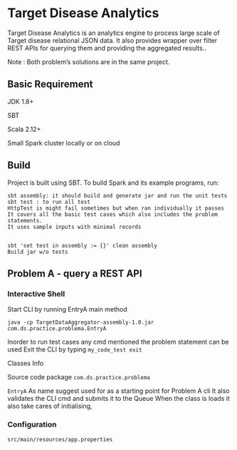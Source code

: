 # Target Disease Analytics

Target Disease Analytics is an analytics engine to process large scale of Target disease relational JSON data. It also provides wrapper over filter REST APIs for querying them and providing the aggregated results..


Note : Both problem’s solutions are in the same project.

## Basic Requirement
JDK 1.8+

SBT

Scala 2.12+

Small Spark cluster locally or on cloud


## Build

Project is built using SBT.
To build Spark and its example programs, run:

    sbt assembly: it should build and generate jar and run the unit tests
    sbt test : to run all test
    HttpTest is might fail sometimes but when ran individually it passes
    It covers all the basic test cases which also includes the problem statements.
    It uses sample inputs with minimal records


    sbt 'set test in assembly := {}' clean assembly
    Build jar w/o tests



## Problem A - query a REST API

### Interactive Shell
Start CLI by running EntryA main method

`java -cp TargetDataAggregator-assembly-1.0.jar com.ds.practice.problema.EntryA`

Inorder to run test cases any cmd mentioned the problem statement can be used
Exit the CLI by typing
`my_code_test exit`

Classes Info

Source code package `com.ds.practice.problema`

`EntryA`  As name suggest used for as a starting point for Problem A cli
It also validates the CLI cmd and submits it to the Queue
When the class is loads it also take cares of initialising,

### Configuration
`src/main/resources/app.properties`
